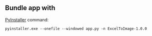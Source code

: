 ## Bundle app with
[PyInstaller](https://pyinstaller.readthedocs.io/en/stable/usage.html#cmdoption-v) command:
```
pyinstaller.exe --onefile --windowed app.py -n ExcelToImage-1.0.0
```